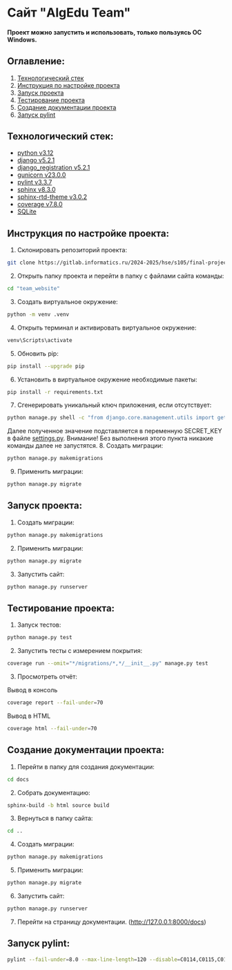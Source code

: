 # Сайт "AlgEdu Team"
#### Проект можно запустить и использовать, только пользуясь ОС Windows.

## Оглавление:
1. [Технологический стек](#технологический-стек)
2. [Инструкция по настройке проекта](#инструкция-по-настройке-проекта)
3. [Запуск проекта](#запуск-проекта)
4. [Тестирование проекта](#тестирование-проекта)
5. [Создание документации проекта](#создание-документации-проекта)
6. [Запуск pylint](#запуск-pylint)

## Технологический стек:
- [python v3.12](https://www.python.org/downloads/release/python-3120/)
- [django v5.2.1](https://www.djangoproject.com/)
- [django_registration v5.2.1](https://django-registration.readthedocs.io/en/stable/index.html)
- [gunicorn v23.0.0](https://github.com/benoitc/gunicorn)
- [pylint v3.3.7](https://www.pylint.org/)
- [sphinx v8.3.0](https://www.sphinx-doc.org/en/master/index.html)
- [sphinx-rtd-theme v3.0.2](https://pypi.org/project/sphinx-rtd-theme/)
- [coverage v7.8.0](https://coverage.readthedocs.io/en/7.8.0/)
- [SQLite](https://sqlite.org/index.html)

## Инструкция по настройке проекта:
1. Склонировать репозиторий проекта:
 ``` bash
 git clone https://gitlab.informatics.ru/2024-2025/hse/s105/final-project.git AlgEdu
 ```
2. Открыть папку проекта и перейти в папку с файлами сайта команды:
```bash
cd "team_website"
```
3. Создать виртуальное окружение:
```bash
python -m venv .venv
```
4. Открыть терминал и активировать виртуальное окружение:
```bash
venv\Scripts\activate
```
5. Обновить pip:
```bash
pip install --upgrade pip
```
6. Установить в виртуальное окружение необходимые пакеты: 
```bash
pip install -r requirements.txt
```
7. Сгенерировать уникальный ключ приложения, если отсутствует:
```bash
python manage.py shell -c "from django.core.management.utils import get_random_secret_key; print(get_random_secret_key())"
```
Далее полученное значение подставляется в переменную SECRET_KEY в файле [settings.py](AlgEdu_Team/settings.py).
Внимание! Без выполнения этого пункта никакие команды далее не запустятся.
8. Создать миграции:
```bash
python manage.py makemigrations
```
9. Применить миграции: 
```bash
python manage.py migrate
```

## Запуск проекта:
1. Создать миграции:
```bash
python manage.py makemigrations
```
2. Применить миграции:
```bash
python manage.py migrate
```
3. Запустить сайт:
```bash
python manage.py runserver
```

## Тестирование проекта:
1. Запуск тестов:
```bash
python manage.py test
```
2. Запустить тесты с измерением покрытия:
```bash
coverage run --omit="*/migrations/*,*/__init__.py" manage.py test
```
3. Просмотреть отчёт:  

Вывод в консоль
```bash
coverage report --fail-under=70
``` 
Вывод в HTML
```bash
coverage html --fail-under=70
```

## Создание документации проекта:
1. Перейти в папку для создания документации:
```bash
cd docs
```
2. Собрать документацию:
```bash
sphinx-build -b html source build
```
3. Вернуться в папку сайта:
```bash
cd ..
```
4. Создать миграции:
```bash
python manage.py makemigrations
```
5. Применить миграции:
```bash
python manage.py migrate
```
6. Запустить сайт:
```bash
python manage.py runserver
```
7. Перейти на страницу документации. (http://127.0.0.1:8000/docs)

## Запуск pylint:
```bash
pylint --fail-under=8.0 --max-line-length=120 --disable=C0114,C0115,C0116,E1101 --ignore-paths=".*\migrations,.*\static,.venv\" .
```
